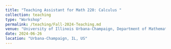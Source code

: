 ```yaml
---
title: "Teaching Assistant for Math 220: Calculus "
collection: teaching
type: "Workshop"
permalink: /teaching/Fall-2024-Teaching.md
venue: "University of Illinois Urbana-Champaign, Department of Mathematics"
date: 2024-06-26
location: "Urbana-Champaign, IL, US"
---
```


